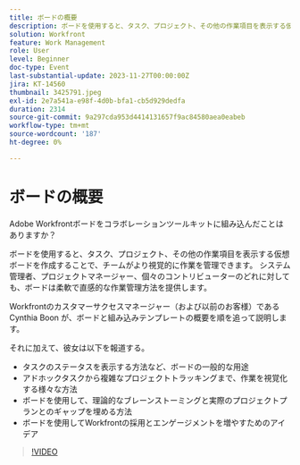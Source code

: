 ```yaml
---
title: ボードの概要
description: ボードを使用すると、タスク、プロジェクト、その他の作業項目を表示する仮想ボードを作成することで、チームがより視覚的に作業を管理できます。 システム管理者、プロジェクトマネージャー、個々のコントリビューターのどれに対しても、ボードは柔軟で直感的な作業管理方法を提供します。
solution: Workfront
feature: Work Management
role: User
level: Beginner
doc-type: Event
last-substantial-update: 2023-11-27T00:00:00Z
jira: KT-14560
thumbnail: 3425791.jpeg
exl-id: 2e7a541a-e98f-4d0b-bfa1-cb5d929dedfa
duration: 2314
source-git-commit: 9a297cda953d4414131657f9ac84580aea0eabeb
workflow-type: tm+mt
source-wordcount: '187'
ht-degree: 0%

---
```


# ボードの概要

Adobe Workfrontボードをコラボレーションツールキットに組み込んだことはありますか？

ボードを使用すると、タスク、プロジェクト、その他の作業項目を表示する仮想ボードを作成することで、チームがより視覚的に作業を管理できます。 システム管理者、プロジェクトマネージャー、個々のコントリビューターのどれに対しても、ボードは柔軟で直感的な作業管理方法を提供します。

Workfrontのカスタマーサクセスマネージャー（および以前のお客様）である Cynthia Boon が、ボードと組み込みテンプレートの概要を順を追って説明します。

それに加えて、彼女は以下を報道する。

* タスクのステータスを表示する方法など、ボードの一般的な用途
* アドホックタスクから複雑なプロジェクトトラッキングまで、作業を視覚化する様々な方法
* ボードを使用して、理論的なブレーンストーミングと実際のプロジェクトプランとのギャップを埋める方法
* ボードを使用してWorkfrontの採用とエンゲージメントを増やすためのアイデア

>[!VIDEO](https://video.tv.adobe.com/v/3425791/?learn=on)
